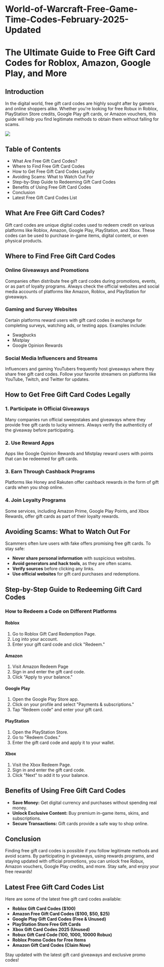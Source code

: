 # World-of-Warcraft-Free-Game-Time-Codes-February-2025-Updated

# The Ultimate Guide to Free Gift Card Codes for Roblox, Amazon, Google Play, and More

## Introduction

In the digital world, free gift card codes are highly sought after by gamers and online shoppers alike. Whether you're looking for free Robux in Roblox, PlayStation Store credits, Google Play gift cards, or Amazon vouchers, this guide will help you find legitimate methods to obtain them without falling for scams.

[![](https://pic-png.s3.eu-north-1.amazonaws.com/click-cursor-icon-with-click-here-button-free-png.png)](https://www.apkhub.site/)

## Table of Contents

- What Are Free Gift Card Codes?  
- Where to Find Free Gift Card Codes  
- How to Get Free Gift Card Codes Legally  
- Avoiding Scams: What to Watch Out For  
- Step-by-Step Guide to Redeeming Gift Card Codes  
- Benefits of Using Free Gift Card Codes  
- Conclusion  
- Latest Free Gift Card Codes List  

## What Are Free Gift Card Codes?

Gift card codes are unique digital codes used to redeem credit on various platforms like Roblox, Amazon, Google Play, PlayStation, and Xbox. These codes can be used to purchase in-game items, digital content, or even physical products.

## Where to Find Free Gift Card Codes

### Online Giveaways and Promotions
Companies often distribute free gift card codes during promotions, events, or as part of loyalty programs. Always check the official websites and social media accounts of platforms like Amazon, Roblox, and PlayStation for giveaways.

### Gaming and Survey Websites
Certain platforms reward users with gift card codes in exchange for completing surveys, watching ads, or testing apps. Examples include:
- Swagbucks  
- Mistplay  
- Google Opinion Rewards  

### Social Media Influencers and Streams
Influencers and gaming YouTubers frequently host giveaways where they share free gift card codes. Follow your favorite streamers on platforms like YouTube, Twitch, and Twitter for updates.

## How to Get Free Gift Card Codes Legally

### 1. Participate in Official Giveaways
Many companies run official sweepstakes and giveaways where they provide free gift cards to lucky winners. Always verify the authenticity of the giveaway before participating.

### 2. Use Reward Apps
Apps like Google Opinion Rewards and Mistplay reward users with points that can be redeemed for gift cards.

### 3. Earn Through Cashback Programs
Platforms like Honey and Rakuten offer cashback rewards in the form of gift cards when you shop online.

### 4. Join Loyalty Programs
Some services, including Amazon Prime, Google Play Points, and Xbox Rewards, offer gift cards as part of their loyalty rewards.

## Avoiding Scams: What to Watch Out For

Scammers often lure users with fake offers promising free gift cards. To stay safe:
- **Never share personal information** with suspicious websites.
- **Avoid generators and hack tools**, as they are often scams.
- **Verify sources** before clicking any links.
- **Use official websites** for gift card purchases and redemptions.

## Step-by-Step Guide to Redeeming Gift Card Codes

### How to Redeem a Code on Different Platforms

#### Roblox
1. Go to Roblox Gift Card Redemption Page.  
2. Log into your account.  
3. Enter your gift card code and click "Redeem."  

#### Amazon
1. Visit Amazon Redeem Page
2. Sign in and enter the gift card code.  
3. Click "Apply to your balance."  

#### Google Play
1. Open the Google Play Store app.  
2. Click on your profile and select "Payments & subscriptions."  
3. Tap "Redeem code" and enter your gift card.  

#### PlayStation
1. Open the PlayStation Store.  
2. Go to "Redeem Codes."  
3. Enter the gift card code and apply it to your wallet.  

#### Xbox
1. Visit the Xbox Redeem Page.  
2. Sign in and enter the gift card code.  
3. Click "Next" to add it to your balance.  

## Benefits of Using Free Gift Card Codes

- **Save Money:** Get digital currency and purchases without spending real money.
- **Unlock Exclusive Content:** Buy premium in-game items, skins, and subscriptions.
- **Secure Transactions:** Gift cards provide a safe way to shop online.

## Conclusion

Finding free gift card codes is possible if you follow legitimate methods and avoid scams. By participating in giveaways, using rewards programs, and staying updated with official promotions, you can unlock free Robux, Amazon vouchers, Google Play credits, and more. Stay safe, and enjoy your free rewards!

## Latest Free Gift Card Codes List

Here are some of the latest free gift card codes available:

- **Roblox Gift Card Codes ($100)**  
- **Amazon Free Gift Card Codes ($100, $50, $25)**  
- **Google Play Gift Card Codes (Free & Unused)**  
- **PlayStation Store Free Gift Cards**  
- **Xbox Gift Card Codes 2025 (Unused)**  
- **Robux Gift Card Code (100, 1000, 10000 Robux)**  
- **Roblox Promo Codes for Free Items**  
- **Amazon Gift Card Codes (Claim Now)**  

Stay updated with the latest gift card giveaways and exclusive promo codes!
